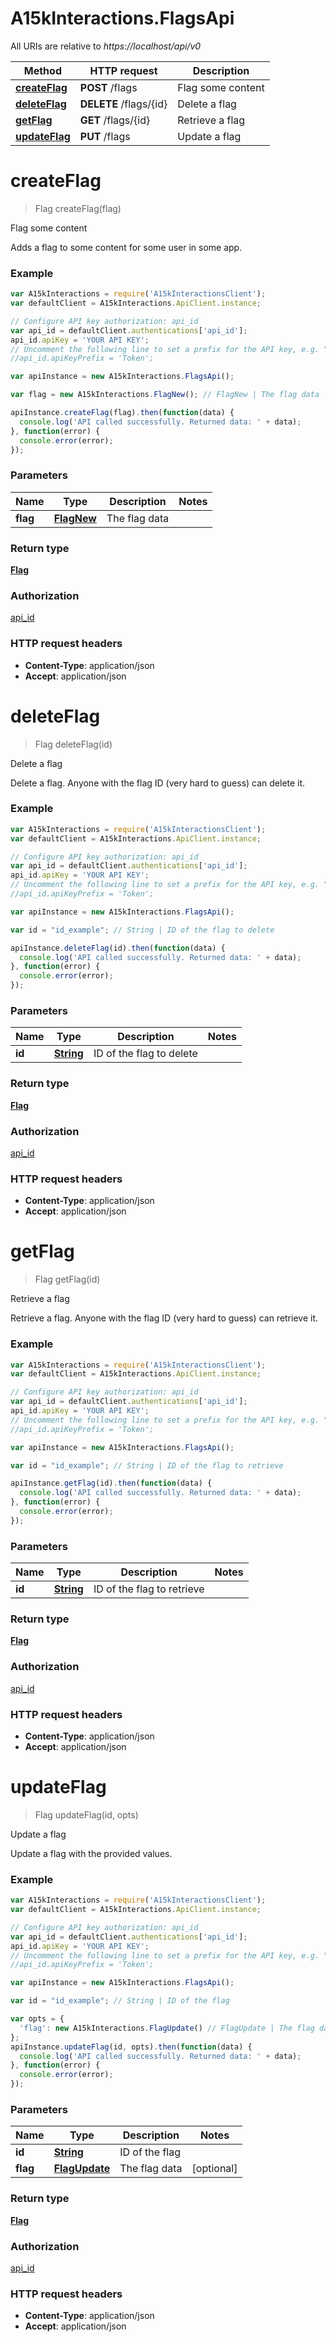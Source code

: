 # A15kInteractions.FlagsApi

All URIs are relative to *https://localhost/api/v0*

Method | HTTP request | Description
------------- | ------------- | -------------
[**createFlag**](FlagsApi.md#createFlag) | **POST** /flags | Flag some content
[**deleteFlag**](FlagsApi.md#deleteFlag) | **DELETE** /flags/{id} | Delete a flag
[**getFlag**](FlagsApi.md#getFlag) | **GET** /flags/{id} | Retrieve a flag
[**updateFlag**](FlagsApi.md#updateFlag) | **PUT** /flags | Update a flag


<a name="createFlag"></a>
# **createFlag**
> Flag createFlag(flag)

Flag some content

Adds a flag to some content for some user in some app.

### Example
```javascript
var A15kInteractions = require('A15kInteractionsClient');
var defaultClient = A15kInteractions.ApiClient.instance;

// Configure API key authorization: api_id
var api_id = defaultClient.authentications['api_id'];
api_id.apiKey = 'YOUR API KEY';
// Uncomment the following line to set a prefix for the API key, e.g. "Token" (defaults to null)
//api_id.apiKeyPrefix = 'Token';

var apiInstance = new A15kInteractions.FlagsApi();

var flag = new A15kInteractions.FlagNew(); // FlagNew | The flag data

apiInstance.createFlag(flag).then(function(data) {
  console.log('API called successfully. Returned data: ' + data);
}, function(error) {
  console.error(error);
});

```

### Parameters

Name | Type | Description  | Notes
------------- | ------------- | ------------- | -------------
 **flag** | [**FlagNew**](FlagNew.md)| The flag data | 

### Return type

[**Flag**](Flag.md)

### Authorization

[api_id](../README.md#api_id)

### HTTP request headers

 - **Content-Type**: application/json
 - **Accept**: application/json

<a name="deleteFlag"></a>
# **deleteFlag**
> Flag deleteFlag(id)

Delete a flag

Delete a flag.  Anyone with the flag ID (very hard to guess) can delete it.

### Example
```javascript
var A15kInteractions = require('A15kInteractionsClient');
var defaultClient = A15kInteractions.ApiClient.instance;

// Configure API key authorization: api_id
var api_id = defaultClient.authentications['api_id'];
api_id.apiKey = 'YOUR API KEY';
// Uncomment the following line to set a prefix for the API key, e.g. "Token" (defaults to null)
//api_id.apiKeyPrefix = 'Token';

var apiInstance = new A15kInteractions.FlagsApi();

var id = "id_example"; // String | ID of the flag to delete

apiInstance.deleteFlag(id).then(function(data) {
  console.log('API called successfully. Returned data: ' + data);
}, function(error) {
  console.error(error);
});

```

### Parameters

Name | Type | Description  | Notes
------------- | ------------- | ------------- | -------------
 **id** | [**String**](.md)| ID of the flag to delete | 

### Return type

[**Flag**](Flag.md)

### Authorization

[api_id](../README.md#api_id)

### HTTP request headers

 - **Content-Type**: application/json
 - **Accept**: application/json

<a name="getFlag"></a>
# **getFlag**
> Flag getFlag(id)

Retrieve a flag

Retrieve a flag.  Anyone with the flag ID (very hard to guess) can retrieve it.

### Example
```javascript
var A15kInteractions = require('A15kInteractionsClient');
var defaultClient = A15kInteractions.ApiClient.instance;

// Configure API key authorization: api_id
var api_id = defaultClient.authentications['api_id'];
api_id.apiKey = 'YOUR API KEY';
// Uncomment the following line to set a prefix for the API key, e.g. "Token" (defaults to null)
//api_id.apiKeyPrefix = 'Token';

var apiInstance = new A15kInteractions.FlagsApi();

var id = "id_example"; // String | ID of the flag to retrieve

apiInstance.getFlag(id).then(function(data) {
  console.log('API called successfully. Returned data: ' + data);
}, function(error) {
  console.error(error);
});

```

### Parameters

Name | Type | Description  | Notes
------------- | ------------- | ------------- | -------------
 **id** | [**String**](.md)| ID of the flag to retrieve | 

### Return type

[**Flag**](Flag.md)

### Authorization

[api_id](../README.md#api_id)

### HTTP request headers

 - **Content-Type**: application/json
 - **Accept**: application/json

<a name="updateFlag"></a>
# **updateFlag**
> Flag updateFlag(id, opts)

Update a flag

Update a flag with the provided values.

### Example
```javascript
var A15kInteractions = require('A15kInteractionsClient');
var defaultClient = A15kInteractions.ApiClient.instance;

// Configure API key authorization: api_id
var api_id = defaultClient.authentications['api_id'];
api_id.apiKey = 'YOUR API KEY';
// Uncomment the following line to set a prefix for the API key, e.g. "Token" (defaults to null)
//api_id.apiKeyPrefix = 'Token';

var apiInstance = new A15kInteractions.FlagsApi();

var id = "id_example"; // String | ID of the flag

var opts = { 
  'flag': new A15kInteractions.FlagUpdate() // FlagUpdate | The flag data
};
apiInstance.updateFlag(id, opts).then(function(data) {
  console.log('API called successfully. Returned data: ' + data);
}, function(error) {
  console.error(error);
});

```

### Parameters

Name | Type | Description  | Notes
------------- | ------------- | ------------- | -------------
 **id** | [**String**](.md)| ID of the flag | 
 **flag** | [**FlagUpdate**](FlagUpdate.md)| The flag data | [optional] 

### Return type

[**Flag**](Flag.md)

### Authorization

[api_id](../README.md#api_id)

### HTTP request headers

 - **Content-Type**: application/json
 - **Accept**: application/json

